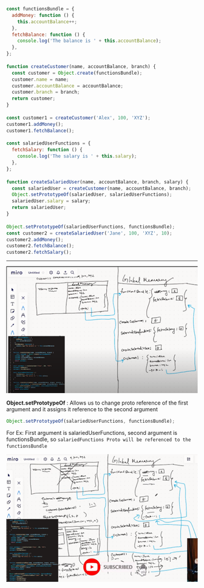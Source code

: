 ```js
const functionsBundle = {
  addMoney: function () {
    this.accountBalance++;
  },
  fetchBalance: function () {
    console.log('The balance is ' + this.accountBalance);
  },
};

function createCustomer(name, accountBalance, branch) {
  const customer = Object.create(functionsBundle);
  customer.name = name;
  customer.accountBalance = accountBalance;
  customer.branch = branch;
  return customer;
}

const customer1 = createCustomer('Alex', 100, 'XYZ');
customer1.addMoney();
customer1.fetchBalance();

const salariedUserFunctions = {
  fetchSalary: function () {
    console.log('The salary is ' + this.salary);
  },
};

function createSalariedUser(name, accountBalance, branch, salary) {
  const salariedUser = createCustomer(name, accountBalance, branch);
  Object.setPrototypeOf(salariedUser, salariedUserFunctions);
  salariedUser.salary = salary;
  return salariedUser;
}

Object.setPrototypeOf(salariedUserFunctions, functionsBundle);
const customer2 = createSalariedUser('Jane', 100, 'XYZ', 10);
customer2.addMoney();
customer2.fetchBalance();
customer2.fetchSalary();
```

---

<img src="./images_used/Using_Object.setPrototype-1.png">



**Object.setPrototypeOf** : Allows us to change proto reference of the first argument and it assigns it reference to the second argument

```js
Object.setPrototypeOf(salariedUserFunctions, functionsBundle);
```

For Ex: First argument is salariedUserFunctions, second argument is functionsBundle, so `salariedFunctions Proto will be referenced to the functionsBundle`

<img src="./images_used/Using_Object.setPrototype-2.png">
